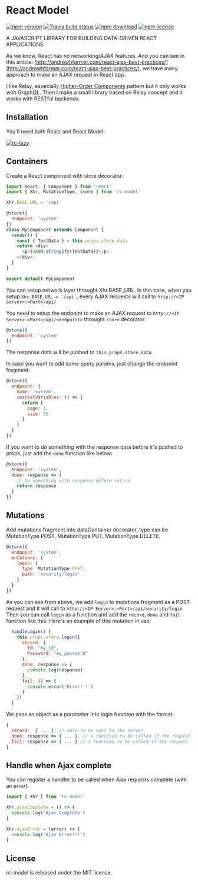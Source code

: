 # React Model

[![npm version](http://img.shields.io/npm/v/rc-model.svg?style=flat-square)](http://npmjs.org/package/rc-model)
[![Travis build status](https://travis-ci.org/huytrongnguyen/rc-model.svg)](https://travis-ci.org/huytrongnguyen/rc-model)
[![npm download](https://img.shields.io/npm/dm/rc-model.svg?style=flat-square)](https://npmjs.org/package/rc-model)
[![npm license](https://img.shields.io/npm/l/rc-model.svg)](https://npmjs.org/package/rc-model)

A JAVASCRIPT LIBRARY FOR BUILDING DATA-DRIVEN REACT APPLICATIONS

As we know, React has no networking/AJAX features. And you can see in this article: [http://andrewhfarmer.com/react-ajax-best-practices/](http://andrewhfarmer.com/react-ajax-best-practices/), we have many approach to make an AJAX request in React app.

I like Relay, especially [Higher-Order Components](https://facebook.github.io/react/docs/higher-order-components.html) pattern but it only works with GraphQL. Then I make a small library based on Relay concept and it works with RESTful backends.

## Installation

You'll need both React and React Model:

[![rc-lazy](https://nodei.co/npm/rc-model.png?downloadRank=true&downloads=true)](https://npmjs.org/package/rc-model)

## Containers

Create a React component with store decorator:

```javascript
import React, { Component } from 'react'
import { Xhr, MutationType, store } from 'rc-model'

Xhr.BASE_URL = '/api'

@store({
  endpoint: 'system'
})
class MyComponent extends Component {
  render() {
    const { TestData } = this.props.store.data
    return <div>
      <p>{JSON.stringify(TestData)}</p>
    </div>;
  }
}

export default MyComponent
```

You can setup network layer throught Xhr.BASE_URL. In this case, when you setup ```Xhr.BASE_URL = '/api'```, every AJAX requests will call to ```http://<IP Server>:<Port>/api/```

You need to setup the endpoint to make an AJAX request to ```http://<IP Server>:<Port>/api/<endpoint>``` throught ```store``` decorator:

```javascript
@store({
  endpoint: 'system'
})
```

The response data will be pushed to ```this.props.store.data```.

In case you want to add some query params, just change the endpoint fragment:

```javascript
@store({
  endpoint: {
    name: 'system',
    initialVariables: () => {
      return {
        page: 1,
        size: 20
      }
    }
  }
})
```

If you want to do something with the response data before it's pushed to props, just add the ```done``` function like below:

```javascript
@store({
  endpoint: 'system',
  done: response => {
    // Do something with response before return
    return response
  }
})
```

## Mutations

Add mutations fragment into dataContainer decorator, type can be MutationType.POST, MutationType.PUT, MutationType.DELETE.

```javascript
@store({
  endpoint: 'system',
  mutations: {
    login: {
      type: MutationType.POST,
      path: 'security/login'
    }
  }
})
```

As you can see from above, we add ```login``` to mutations fragment as a POST request and it will call to ```http://<IP Server>:<Port>/api/security/login```
Then you can call ```login``` as a function and add the ```record```, ```done``` and ```fail``` function like this:
Here's an example of this mutation in use:

```javascript
  handleLogin() {
    this.props.store.login({
      record: {
        Id: "my_id",
        Password: "my_password"
      },
      done: response => {
        console.log(response)
      },
      fail: () => {
        console.error('Error!!!')
      }
    })
  }
```

We pass an object as a parameter into login function with the format:

```javascript
{
  record:  { ... }, // data to be sent to the server
  done: response => { ... }, // a function to be called if the request succeeds.
  fail: response => { ... } // a function to be called if the request fails.
}
```

## Handle when Ajax complete

You can register a handler to be called when Ajax requests complete (with an error):

```javascript
import { Xhr } from 'rc-model'

Xhr.ajaxComplete = () => {
  console.log('Ajax Complete')
}

Xhr.ajaxError = (error) => {
  console.log('Ajax Error!!!')
}
```

## License

rc-model is released under the MIT license.